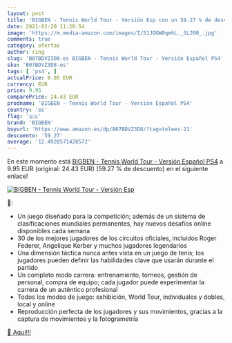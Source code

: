 ```yaml
---
layout: post
title: 'BIGBEN - Tennis World Tour - Versión Esp con un 59.27 % de descuento'
date: 2021-02-20 11:20:54
image: 'https://m.media-amazon.com/images/I/51JOGW0qmhL._SL200_.jpg'
comments: true
category: ofertas
author: ring
slug: 'B07BDVZ3D8-es BIGBEN - Tennis World Tour - Versión Español PS4'
sku: 'B07BDVZ3D8-es'
tags: [ 'ps4', ]
actualPrice: 9.95 EUR
currency: EUR
price: 9.95
comparePrice: 24.43 EUR
prodname: 'BIGBEN - Tennis World Tour - Versión Español PS4'
country: 'es'
flag: '🇪🇸'
brand: 'BIGBEN'
buyurl: 'https://www.amazon.es/dp/B07BDVZ3D8/?tag=tolees-21'
descuento: '59.27'
average: '12.4928571428572'
---
```


En este momento está [BIGBEN - Tennis World Tour - Versión Español PS4](https://www.amazon.es/dp/B07BDVZ3D8/?tag=tolees-21) a 9.95 EUR (original: 24.43 EUR) (59.27 %  de descuento) en el siguiente enlace!

[![BIGBEN - Tennis World Tour - Versión Esp](https://m.media-amazon.com/images/I/51JOGW0qmhL._SL200_.jpg)](https://www.amazon.es/dp/B07BDVZ3D8/?tag=tolees-21)

🔎:

- Un juego diseñado para la competición; además de un sistema de clasificaciones mundiales permanentes, hay nuevos desafíos online disponibles cada semana
- 30 de los mejores jugadores de los circuitos oficiales, incluidos Roger Federer, Angelique Kerber y muchos jugadores legendarios
- Una dimensión táctica nunca antes vista en un juego de tenis; los jugadores pueden definir las habilidades clave que usarán durante el partido
- Un completo modo carrera: entrenamiento, torneos, gestión de personal, compra de equipo; cada jugador puede experimentar la carrera de un auténtico profesional
- Todos los modos de juego: exhibición, World Tour, individuales y dobles, local y online
- Reproducción perfecta de los jugadores y sus movimientos, gracias a la captura de movimientos y la fotogrametría

[🛒 Aquí!!!](https://www.amazon.es/dp/B07BDVZ3D8/?tag=tolees-21)
